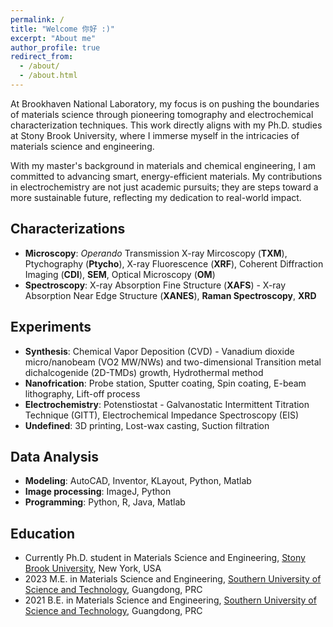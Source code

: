 ```yaml
---
permalink: /
title: "Welcome 你好 :)"
excerpt: "About me"
author_profile: true
redirect_from: 
  - /about/
  - /about.html
---
```


At Brookhaven National Laboratory, my focus is on pushing the boundaries of materials science through pioneering tomography and electrochemical characterization techniques. This work directly aligns with my Ph.D. studies at Stony Brook University, where I immerse myself in the intricacies of materials science and engineering.

With my master's background in materials and chemical engineering, I am committed to advancing smart, energy-efficient materials. My contributions in electrochemistry are not just academic pursuits; they are steps toward a more sustainable future, reflecting my dedication to real-world impact.

## Characterizations
- **Microscopy**: *Operando* Transmission X-ray Mircoscopy (**TXM**), Ptychography (**Ptycho**), X-ray Fluorescence (**XRF**), Coherent Diffraction Imaging (**CDI**), **SEM**, Optical Microscopy (**OM**)
- **Spectroscopy**: X-ray Absorption Fine Structure (**XAFS**) - X-ray Absorption Near Edge Structure (**XANES**), **Raman Spectroscopy**, **XRD**

## Experiments
- **Synthesis**: Chemical Vapor Deposition (CVD) - Vanadium dioxide micro/nanobeam (VO2 MW/NWs) and two-dimensional Transition metal dichalcogenide (2D-TMDs) growth, Hydrothermal method
- **Nanofrication**: Probe station, Sputter coating, Spin coating, E-beam lithography, Lift-off process
- **Electrochemistry**: Potenstiostat - Galvanostatic Intermittent Titration Technique (GITT), Electrochemical Impedance Spectroscopy (EIS)
- **Undefined**: 3D printing, Lost-wax casting, Suction filtration

## Data Analysis
- **Modeling**: AutoCAD, Inventor, KLayout, Python, Matlab
- **Image processing**: ImageJ, Python
- **Programming**: Python, R, Java, Matlab

## Education
- Currently Ph.D. student in Materials Science and Engineering, [Stony Brook University](https://www.stonybrook.edu/), New York, USA
- 2023 M.E. in Materials Science and Engineering, [Southern University of Science and Technology](https://www.sustech.edu.cn/en/), Guangdong, PRC
- 2021 B.E. in Materials Science and Engineering, [Southern University of Science and Technology](https://www.sustech.edu.cn/en/), Guangdong, PRC
